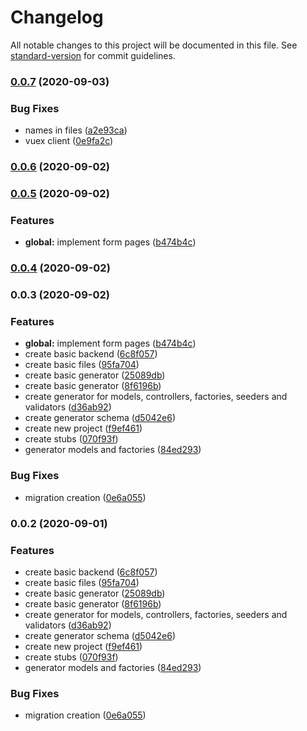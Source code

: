 # Changelog

All notable changes to this project will be documented in this file. See [standard-version](https://github.com/conventional-changelog/standard-version) for commit guidelines.

### [0.0.7](https://github.com/EmersonBraun/SommerFord/compare/v0.0.4...v0.0.7) (2020-09-03)


### Bug Fixes

* names in files ([a2e93ca](https://github.com/EmersonBraun/SommerFord/commit/a2e93ca3e46af54a3b1a64e81553696b1dce02d8))
* vuex client ([0e9fa2c](https://github.com/EmersonBraun/SommerFord/commit/0e9fa2c1d08590aa3ebda301d4bdd2d610c48878))

### [0.0.6](https://github.com/EmersonBraun/SommerFord/compare/v0.0.5...v0.0.6) (2020-09-02)

### [0.0.5](https://github.com/EmersonBraun/SommerFord/compare/v0.0.2...v0.0.5) (2020-09-02)


### Features

* **global:** implement form pages ([b474b4c](https://github.com/EmersonBraun/SommerFord/commit/b474b4c9bb2cadef7c3df8cc5111c7c891e95bd5))

### [0.0.4](https://github.com/EmersonBraun/SommerFord/compare/v0.0.3...v0.0.4) (2020-09-02)

### 0.0.3 (2020-09-02)


### Features

* **global:** implement form pages ([b474b4c](https://github.com/EmersonBraun/SommerFord/commit/b474b4c9bb2cadef7c3df8cc5111c7c891e95bd5))
* create basic backend ([6c8f057](https://github.com/EmersonBraun/SommerFord/commit/6c8f057d1dabe5c03c46f734aa436027a170ba9d))
* create basic files ([95fa704](https://github.com/EmersonBraun/SommerFord/commit/95fa7041056235b427dcb48f2d1620e7b7ed75aa))
* create basic generator ([25089db](https://github.com/EmersonBraun/SommerFord/commit/25089db5bb93f45e85c81b674d16503702e8a67d))
* create basic generator ([8f6196b](https://github.com/EmersonBraun/SommerFord/commit/8f6196b92580bc4dbd6c2df7ac242ab5f5d45597))
* create generator for models, controllers, factories, seeders and validators ([d36ab92](https://github.com/EmersonBraun/SommerFord/commit/d36ab92912bbd0efba4f10b6e2eba6a586bb166d))
* create generator schema ([d5042e6](https://github.com/EmersonBraun/SommerFord/commit/d5042e68799bf52adbc9c98ef5bca75d442dcd7e))
* create new project ([f9ef461](https://github.com/EmersonBraun/SommerFord/commit/f9ef46139f9fac17b3e988a1e30df856db598002))
* create stubs ([070f93f](https://github.com/EmersonBraun/SommerFord/commit/070f93fe582ecd7248d48aa5c6007075c2492d6f))
* generator models and factories ([84ed293](https://github.com/EmersonBraun/SommerFord/commit/84ed293d8ed4c50b68d48153a97fff5ec963dc74))


### Bug Fixes

* migration creation ([0e6a055](https://github.com/EmersonBraun/SommerFord/commit/0e6a055d52784a9bf8963d48c5bbd6df8bb6312c))

### 0.0.2 (2020-09-01)


### Features

* create basic backend ([6c8f057](https://github.com/EmersonBraun/SommerFord/commit/6c8f057d1dabe5c03c46f734aa436027a170ba9d))
* create basic files ([95fa704](https://github.com/EmersonBraun/SommerFord/commit/95fa7041056235b427dcb48f2d1620e7b7ed75aa))
* create basic generator ([25089db](https://github.com/EmersonBraun/SommerFord/commit/25089db5bb93f45e85c81b674d16503702e8a67d))
* create basic generator ([8f6196b](https://github.com/EmersonBraun/SommerFord/commit/8f6196b92580bc4dbd6c2df7ac242ab5f5d45597))
* create generator for models, controllers, factories, seeders and validators ([d36ab92](https://github.com/EmersonBraun/SommerFord/commit/d36ab92912bbd0efba4f10b6e2eba6a586bb166d))
* create generator schema ([d5042e6](https://github.com/EmersonBraun/SommerFord/commit/d5042e68799bf52adbc9c98ef5bca75d442dcd7e))
* create new project ([f9ef461](https://github.com/EmersonBraun/SommerFord/commit/f9ef46139f9fac17b3e988a1e30df856db598002))
* create stubs ([070f93f](https://github.com/EmersonBraun/SommerFord/commit/070f93fe582ecd7248d48aa5c6007075c2492d6f))
* generator models and factories ([84ed293](https://github.com/EmersonBraun/SommerFord/commit/84ed293d8ed4c50b68d48153a97fff5ec963dc74))


### Bug Fixes

* migration creation ([0e6a055](https://github.com/EmersonBraun/SommerFord/commit/0e6a055d52784a9bf8963d48c5bbd6df8bb6312c))
